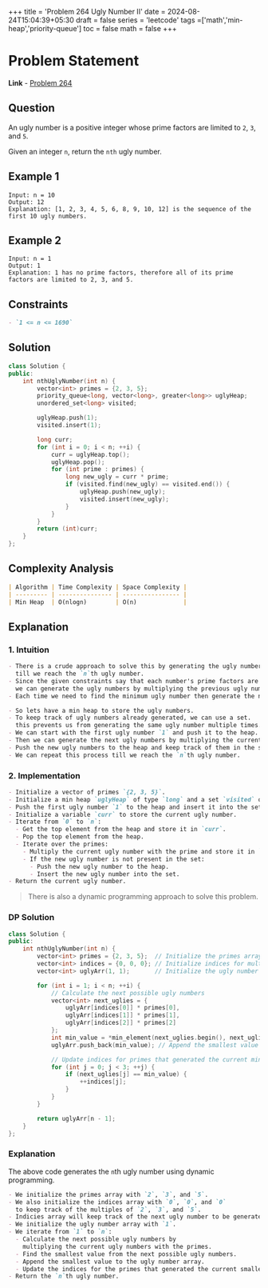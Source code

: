 +++
title = 'Problem 264 Ugly Number II'
date = 2024-08-24T15:04:39+05:30
draft = false
series = 'leetcode'
tags =['math','min-heap','priority-queue']
toc = false
math = false
+++

# Problem Statement

**Link** - [Problem 264](https://leetcode.com/problems/ugly-number-ii/description/)

## Question

An ugly number is a positive integer whose prime factors are limited to `2`, `3`, and `5`.

Given an integer `n`, return the `nth` ugly number.

## Example 1

```
Input: n = 10
Output: 12
Explanation: [1, 2, 3, 4, 5, 6, 8, 9, 10, 12] is the sequence of the first 10 ugly numbers.
```

## Example 2

```
Input: n = 1
Output: 1
Explanation: 1 has no prime factors, therefore all of its prime factors are limited to 2, 3, and 5.
```

## Constraints

```markdown
- `1 <= n <= 1690`
```

## Solution

```cpp
class Solution {
public:
    int nthUglyNumber(int n) {
        vector<int> primes = {2, 3, 5};
        priority_queue<long, vector<long>, greater<long>> uglyHeap;
        unordered_set<long> visited;

        uglyHeap.push(1);
        visited.insert(1);

        long curr;
        for (int i = 0; i < n; ++i) {
            curr = uglyHeap.top();
            uglyHeap.pop();
            for (int prime : primes) {
                long new_ugly = curr * prime;
                if (visited.find(new_ugly) == visited.end()) {
                    uglyHeap.push(new_ugly);
                    visited.insert(new_ugly);
                }
            }
        }
        return (int)curr;
    }
};
```

## Complexity Analysis

```markdown
| Algorithm | Time Complexity | Space Complexity |
| --------- | --------------- | ---------------- |
| Min Heap  | O(nlogn)        | O(n)             |
```

## Explanation

### 1. Intuition

```markdown
- There is a crude approach to solve this by generating the ugly numbers,
  till we reach the `n`th ugly number.
- Since the given constraints say that each number's prime factors are limited to `2`, `3`, and `5`,
  we can generate the ugly numbers by multiplying the previous ugly number with `2`, `3`, and `5`.
- Each time we need to find the minimum ugly number then generate the next set of ugly numbers.

- So lets have a min heap to store the ugly numbers.
- To keep track of ugly numbers already generated, we can use a set.
  this prevents us from generating the same ugly number multiple times.
- We can start with the first ugly number `1` and push it to the heap.
- Then we can generate the next ugly numbers by multiplying the current ugly number with `2`, `3`, and `5`.
- Push the new ugly numbers to the heap and keep track of them in the set.
- We can repeat this process till we reach the `n`th ugly number.
```

### 2. Implementation

```markdown
- Initialize a vector of primes `{2, 3, 5}`.
- Initialize a min heap `uglyHeap` of type `long` and a set `visited` of type `long`.
- Push the first ugly number `1` to the heap and insert it into the set.
- Initialize a variable `curr` to store the current ugly number.
- Iterate from `0` to `n`:
  - Get the top element from the heap and store it in `curr`.
  - Pop the top element from the heap.
  - Iterate over the primes:
    - Multiply the current ugly number with the prime and store it in `new_ugly`.
    - If the new ugly number is not present in the set:
      - Push the new ugly number to the heap.
      - Insert the new ugly number into the set.
- Return the current ugly number.
```

> There is also a dynamic programming approach to solve this problem.

### DP Solution

```cpp
class Solution {
public:
    int nthUglyNumber(int n) {
        vector<int> primes = {2, 3, 5};  // Initialize the primes array
        vector<int> indices = {0, 0, 0}; // Initialize indices for multiples of 2, 3, 5
        vector<int> uglyArr(1, 1);       // Initialize the ugly number array with 1

        for (int i = 1; i < n; ++i) {
            // Calculate the next possible ugly numbers
            vector<int> next_uglies = {
                uglyArr[indices[0]] * primes[0],
                uglyArr[indices[1]] * primes[1],
                uglyArr[indices[2]] * primes[2]
            };
            int min_value = *min_element(next_uglies.begin(), next_uglies.end()); // Find the smallest value
            uglyArr.push_back(min_value); // Append the smallest value to uglyArr

            // Update indices for primes that generated the current min_value
            for (int j = 0; j < 3; ++j) {
                if (next_uglies[j] == min_value) {
                    ++indices[j];
                }
            }
        }

        return uglyArr[n - 1];
    }
};
```

### Explanation

The above code generates the `n`th ugly number using dynamic programming.

```markdown
- We initialize the primes array with `2`, `3`, and `5`.
- We also initialize the indices array with `0`, `0`, and `0`
  to keep track of the multiples of `2`, `3`, and `5`.
- Indicies array will keep track of the next ugly number to be generated for each prime.
- We initialize the ugly number array with `1`.
- We iterate from `1` to `n`:
  - Calculate the next possible ugly numbers by
    multiplying the current ugly numbers with the primes.
  - Find the smallest value from the next possible ugly numbers.
  - Append the smallest value to the ugly number array.
  - Update the indices for the primes that generated the current smallest value.
- Return the `n`th ugly number.
```
